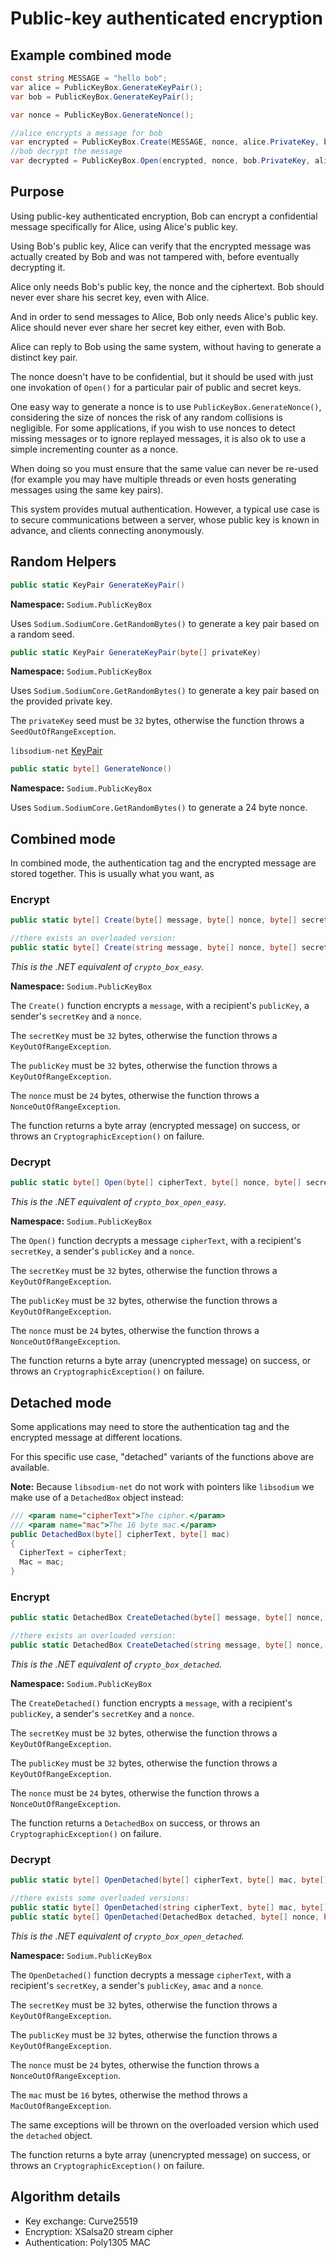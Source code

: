 # Public-key authenticated encryption

## Example combined mode

```csharp
const string MESSAGE = "hello bob";
var alice = PublicKeyBox.GenerateKeyPair();
var bob = PublicKeyBox.GenerateKeyPair();

var nonce = PublicKeyBox.GenerateNonce();

//alice encrypts a message for bob
var encrypted = PublicKeyBox.Create(MESSAGE, nonce, alice.PrivateKey, bob.PublicKey);
//bob decrypt the message
var decrypted = PublicKeyBox.Open(encrypted, nonce, bob.PrivateKey, alice.PublicKey);
```

## Purpose

Using public-key authenticated encryption, Bob can encrypt a confidential message specifically for Alice, using Alice's public key.

Using Bob's public key, Alice can verify that the encrypted message was actually created by Bob and was not tampered with, before eventually decrypting it.

Alice only needs Bob's public key, the nonce and the ciphertext. Bob should never ever share his secret key, even with Alice.

And in order to send messages to Alice, Bob only needs Alice's public key. Alice should never ever share her secret key either, even with Bob.

Alice can reply to Bob using the same system, without having to generate a distinct key pair.

The nonce doesn't have to be confidential, but it should be used with just one invokation of `Open()` for a particular pair of public and secret keys.

One easy way to generate a nonce is to use `PublicKeyBox.GenerateNonce()`, considering the size of nonces the risk of any random collisions is negligible. For some applications, if you wish to use nonces to detect missing messages or to ignore replayed messages, it is also ok to use a simple incrementing counter as a nonce.

When doing so you must ensure that the same value can never be re-used (for example you may have multiple threads or even hosts generating messages using the same key pairs).

This system provides mutual authentication. However, a typical use case is to secure communications between a server, whose public key is known in advance, and clients connecting anonymously.

## Random Helpers

```csharp
public static KeyPair GenerateKeyPair()
```
**Namespace:** `Sodium.PublicKeyBox`

Uses `Sodium.SodiumCore.GetRandomBytes()` to generate a key pair based on a random seed.

```csharp
public static KeyPair GenerateKeyPair(byte[] privateKey)
```
**Namespace:** `Sodium.PublicKeyBox`

Uses `Sodium.SodiumCore.GetRandomBytes()` to generate a key pair based on the provided private key.

The `privateKey` seed must be `32` bytes, otherwise the function throws a `SeedOutOfRangeException`.

`libsodium-net` [KeyPair](../helpers/README.md)

```csharp
public static byte[] GenerateNonce()
```
**Namespace:** `Sodium.PublicKeyBox`

Uses `Sodium.SodiumCore.GetRandomBytes()` to generate a 24 byte nonce.

## Combined mode

In combined mode, the authentication tag and the encrypted message are stored together. This is usually what you want, as

### Encrypt

```csharp
public static byte[] Create(byte[] message, byte[] nonce, byte[] secretKey, byte[] publicKey)

//there exists an overloaded version:
public static byte[] Create(string message, byte[] nonce, byte[] secretKey, byte[] publicKey)
```
*This is the .NET equivalent of `crypto_box_easy`.*

**Namespace:** `Sodium.PublicKeyBox`

The `Create()` function encrypts a `message`, with a recipient's `publicKey`, a sender's `secretKey` and a `nonce`.

The `secretKey` must be `32` bytes, otherwise the function throws a `KeyOutOfRangeException`.

The `publicKey` must be `32` bytes, otherwise the function throws a `KeyOutOfRangeException`.

The `nonce` must be `24` bytes, otherwise the function throws a `NonceOutOfRangeException`.

The function returns a byte array (encrypted message) on success, or throws an `CryptographicException()` on failure.

### Decrypt

```csharp
public static byte[] Open(byte[] cipherText, byte[] nonce, byte[] secretKey, byte[] publicKey)
```
*This is the .NET equivalent of `crypto_box_open_easy`.*

**Namespace:** `Sodium.PublicKeyBox`

The `Open()` function decrypts a message `cipherText`, with a recipient's `secretKey`, a sender's `publicKey` and a `nonce`.

The `secretKey` must be `32` bytes, otherwise the function throws a `KeyOutOfRangeException`.

The `publicKey` must be `32` bytes, otherwise the function throws a `KeyOutOfRangeException`.

The `nonce` must be `24` bytes, otherwise the function throws a `NonceOutOfRangeException`.

The function returns a byte array (unencrypted message) on success, or throws an `CryptographicException()` on failure.

## Detached mode

Some applications may need to store the authentication tag and the encrypted message at different locations.

For this specific use case, "detached" variants of the functions above are available.

**Note:** Because `libsodium-net` do not work with pointers like `libsodium` we make use of a `DetachedBox` object instead:

```csharp
/// <param name="cipherText">The cipher.</param>
/// <param name="mac">The 16 byte mac.</param>
public DetachedBox(byte[] cipherText, byte[] mac)
{
  CipherText = cipherText;
  Mac = mac;
}
```

### Encrypt

```csharp
public static DetachedBox CreateDetached(byte[] message, byte[] nonce, byte[] secretKey, byte[] publicKey)

//there exists an overloaded version:
public static DetachedBox CreateDetached(string message, byte[] nonce, byte[] secretKey, byte[] publicKey)
```
*This is the .NET equivalent of `crypto_box_detached`.*

**Namespace:** `Sodium.PublicKeyBox`

The `CreateDetached()` function encrypts a `message`, with a recipient's `publicKey`, a sender's `secretKey` and a `nonce`.

The `secretKey` must be `32` bytes, otherwise the function throws a `KeyOutOfRangeException`.

The `publicKey` must be `32` bytes, otherwise the function throws a `KeyOutOfRangeException`.

The `nonce` must be `24` bytes, otherwise the function throws a `NonceOutOfRangeException`.

The function returns a `DetachedBox` on success, or throws an `CryptographicException()` on failure.

### Decrypt

```csharp
public static byte[] OpenDetached(byte[] cipherText, byte[] mac, byte[] nonce, byte[] secretKey, byte[] publicKey)

//there exists some overloaded versions:
public static byte[] OpenDetached(string cipherText, byte[] mac, byte[] nonce, byte[] secretKey, byte[] publicKey)
public static byte[] OpenDetached(DetachedBox detached, byte[] nonce, byte[] secretKey, byte[] publicKey)
```
*This is the .NET equivalent of `crypto_box_open_detached`.*

**Namespace:** `Sodium.PublicKeyBox`

The `OpenDetached()` function decrypts a message `cipherText`, with a recipient's `secretKey`, a sender's `publicKey`, a`mac` and a `nonce`.

The `secretKey` must be `32` bytes, otherwise the function throws a `KeyOutOfRangeException`.

The `publicKey` must be `32` bytes, otherwise the function throws a `KeyOutOfRangeException`.

The `nonce` must be `24` bytes, otherwise the function throws a `NonceOutOfRangeException`.

The `mac` must be `16` bytes, otherwise the method throws a `MacOutOfRangeException`.

The same exceptions will be thrown on the overloaded version which used the `detached` object.

The function returns a byte array (unencrypted message) on success, or throws an `CryptographicException()` on failure.

## Algorithm details

- Key exchange: Curve25519
- Encryption: XSalsa20 stream cipher
- Authentication: Poly1305 MAC
